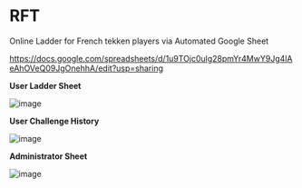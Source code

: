# RFT
Online Ladder for French tekken players via Automated Google Sheet 

https://docs.google.com/spreadsheets/d/1u9TOjc0ulg28pmYr4MwY9Jg4lAeAhOVeQ09JgOnehhA/edit?usp=sharing

<b>User Ladder Sheet</b>

![image](https://user-images.githubusercontent.com/79335355/114923535-3b449780-9e2d-11eb-805d-96e3ffa235fc.png)

<b>User Challenge History</b>

![image](https://user-images.githubusercontent.com/79335355/114923739-7777f800-9e2d-11eb-823a-0c650bbecc60.png)

<b>Administrator Sheet</b>

![image](https://user-images.githubusercontent.com/79335355/114923817-8fe81280-9e2d-11eb-847d-e7886c61be29.png)
